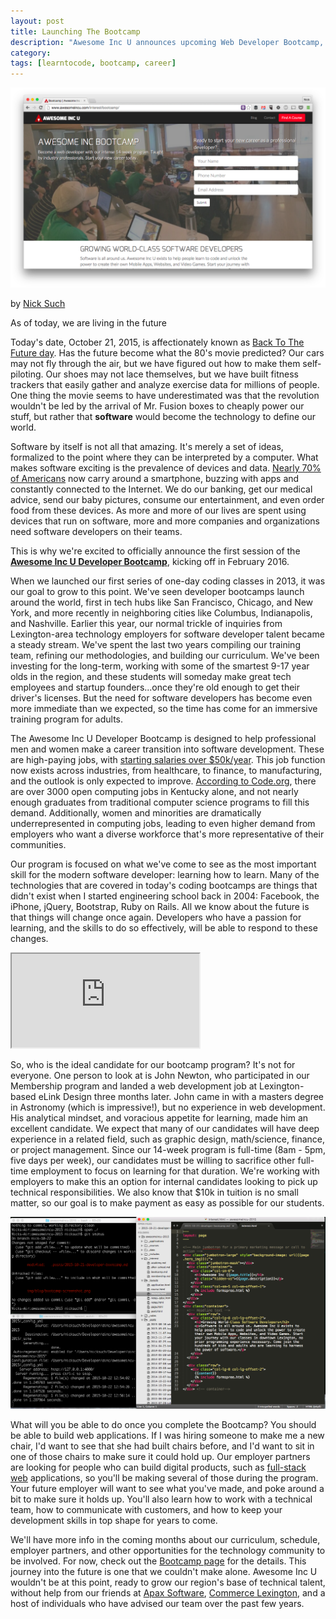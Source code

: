 ```yaml
---
layout: post
title: Launching The Bootcamp
description: "Awesome Inc U announces upcoming Web Developer Bootcamp, intensive training program for starting a new career"
category: 
tags: [learntocode, bootcamp, career]
---
```


![A-Inc Web Developer Bootcamp screenshot](/img/blog/bootcamp-screenshot.png)

by [Nick Such](https://plus.google.com/+NickSuch/)

As of today, we are living in the future 

Today's date, October 21, 2015, is affectionately known as [Back To The Future day](http://www.cnet.com/news/heres-the-technology-back-to-the-future-part-ii-predicted-and-what-it-missed/). Has the future become what the 80's movie predicted? Our cars may not fly through the air, but we have figured out how to make them self-piloting. Our shoes may not lace themselves, but we have built fitness trackers that easily gather and analyze exercise data for millions of people. One thing the movie seems to have underestimated was that the revolution wouldn't be led by the arrival of Mr. Fusion boxes to cheaply power our stuff, but rather that **software** would become the technology to define our world.

<!--break-->

Software by itself is not all that amazing. It's merely a set of ideas, formalized to the point where they can be interpreted by a computer. What makes software exciting is the prevalence of devices and data. [Nearly 70% of Americans](http://www.pewresearch.org/fact-tank/2015/04/01/6-facts-about-americans-and-their-smartphones/) now carry around a smartphone, buzzing with apps and constantly connected to the Internet. We do our banking, get our medical advice, send our baby pictures, consume our entertainment, and even order food from these devices. As more and more of our lives are spent using devices that run on software, more and more companies and organizations need software developers on their teams.

This is why we're excited to officially announce the first session of the **[Awesome Inc U Developer Bootcamp](/bootcamp/)**, kicking off in February 2016.

When we launched our first series of one-day coding classes in 2013, it was our goal to grow to this point. We've seen developer bootcamps launch around the world, first in tech hubs like San Francisco, Chicago, and New York, and more recently in neighboring cities like Columbus, Indianapolis, and Nashville. Earlier this year, our normal trickle of inquiries from Lexington-area technology employers for software developer talent became a steady stream. We've spent the last two years compiling our training team, refining our methodologies, and building our curriculum. We've been investing for the long-term, working with some of the smartest 9-17 year olds in the region, and these students will someday make great tech employees and startup founders...once they're old enough to get their driver's licenses. But the need for software developers has become even more immediate than we expected, so the time has come for an immersive training program for adults.

The Awesome Inc U Developer Bootcamp is designed to help professional men and women make a career transition into software development. These are high-paying jobs, with [starting salaries over $50k/year](http://money.usnews.com/careers/best-jobs/software-developer). This job function now exists across industries, from healthcare, to finance, to manufacturing, and the outlook is only expected to improve. [According to Code.org](https://code.org/promote/ky), there are over 3000 open computing jobs in Kentucky alone, and not nearly enough graduates from traditional computer science programs to fill this demand. Additionally, women and minorities are dramatically underrepresented in computing jobs, leading to even higher demand from employers who want a diverse workforce that's more representative of their communities.

Our program is focused on what we've come to see as the most important skill for the modern software developer: learning how to learn. Many of the technologies that are covered in today's coding bootcamps are things that didn't exist when I started engineering school back in 2004: Facebook, the iPhone, jQuery, Bootstrap, Ruby on Rails. All we know about the future is that things will change once again. Developers who have a passion for learning, and the skills to do so effectively, will be able to respond to these changes.

<div class="embed-responsive embed-responsive-16by9"><iframe class="embed-responsive-item" src="https://www.youtube.com/embed/8IryuzzI2DA?rel=0&amp;controls=0"></iframe></div>

So, who is the ideal candidate for our bootcamp program? It's not for everyone. One person to look at is John Newton, who participated in our Membership program and landed a web development job at Lexington-based eLink Design three months later. John came in with a masters degree in Astronomy (which is impressive!), but no experience in web development. His analytical mindset, and voracious appetite for learning, made him an excellent candidate. We expect that many of our candidates will have deep experience in a related field, such as graphic design, math/science, finance, or project management. Since our 14-week program is full-time (8am - 5pm, five days per week), our candidates must be willing to sacrifice other full-time employment to focus on learning for that duration. We're working with employers to make this an option for internal candidates looking to pick up technical responsibilities. We also know that $10k in tuition is no small matter, so our goal is to make payment as easy as possible for our students.

![Terminal and Sublime Text, tools of the web development trade](/img/blog/bootcamp-screenshot-2.png)

What will you be able to do once you complete the Bootcamp? You should be able to build web applications. If I was hiring someone to make me a new chair, I'd want to see that she had built chairs before, and I'd want to sit in one of those chairs to make sure it could hold up. Our employer partners are looking for people who can build digital products, such as [full-stack web](https://www.quora.com/What-does-the-term-full-stack-programmer-mean) applications, so you'll be making several of those during the program. Your future employer will want to see what you've made, and poke around a bit to make sure it holds up. You'll also learn how to work with a technical team, how to communicate with customers, and how to keep your development skills in top shape for years to come.

We'll have more info in the coming months about our curriculum, schedule, employer partners, and other opportunities for the technology community to be involved. For now, check out the [Bootcamp page](/bootcamp/) for the details. This journey into the future is one that we couldn't make alone. Awesome Inc U wouldn't be at this point, ready to grow our region's base of technical talent, without help from our friends at [Apax Software](http://www.apaxsoftware.com), [Commerce Lexington](http://www.commercelexington.com), and a host of individuals who have advised our team over the past few years. 

<div class="a2a_kit a2a_kit_size_32 a2a_default_style">
	<a class="a2a_dd" href="https://www.addtoany.com/share"></a>
	<a class="a2a_button_facebook"></a>
	<a class="a2a_button_twitter"></a>
	<a class="a2a_button_linkedin"></a>
</div>
<script async src="https://static.addtoany.com/menu/page.js"></script>